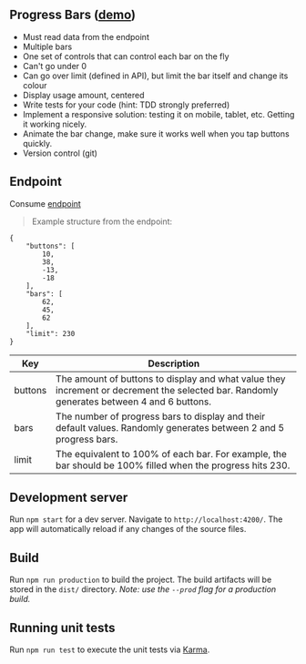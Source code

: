 ## Progress Bars ([demo](http://demo.m00moo.com))
- Must read data from the endpoint
- Multiple bars
- One set of controls that can control each bar on the fly
- Can't go under 0
- Can go over limit (defined in API), but limit the bar itself and change its colour
- Display usage amount, centered
- Write tests for your code (hint: TDD strongly preferred)
- Implement a responsive solution: testing it on mobile, tablet, etc. Getting it working nicely.
- Animate the bar change, make sure it works well when you tap buttons quickly.
- Version control (git)

## Endpoint
Consume [endpoint](http://pb-api.herokuapp.com/bars)
> Example structure from the endpoint:
```
{
    "buttons": [
        10,
        38,
        -13,
        -18
    ],
    "bars": [
        62,
        45,
        62
    ],
    "limit": 230
}
```

| Key | Description |
| ------ | ---------- |
| buttons | The amount of buttons to display and what value they increment or decrement the selected bar. Randomly generates between 4 and 6 buttons. |
| bars | The number of progress bars to display and their default values. Randomly generates between 2 and 5 progress bars. |
| limit | The equivalent to 100% of each bar. For example, the bar should be 100% filled when the progress hits 230. |


## Development server

Run `npm start` for a dev server. Navigate to `http://localhost:4200/`. The app will automatically reload if any changes of the source files.

## Build

Run `npm run production` to build the project. The build artifacts will be stored in the `dist/` directory. _Note: use the `--prod` flag for a production build._

## Running unit tests

Run `npm run test` to execute the unit tests via [Karma](https://karma-runner.github.io).
